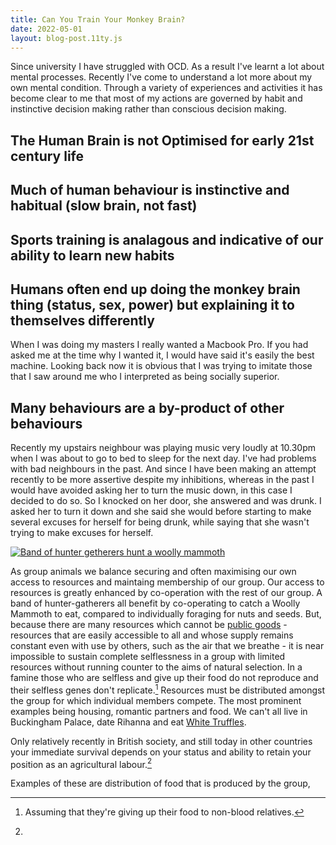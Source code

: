 ```yaml
---
title: Can You Train Your Monkey Brain? 
date: 2022-05-01
layout: blog-post.11ty.js
---
```


Since university I have struggled with OCD. As a result I've learnt a lot about mental processes. Recently I've come to understand a lot more about my own mental condition. Through a variety of experiences and activities it has become clear to me that most of my actions are governed by habit and instinctive decision making rather than conscious decision making. 

## The Human Brain is not Optimised for early 21st century life

## Much of human behaviour is instinctive and habitual (slow brain, not fast)

## Sports training is analagous and indicative of our ability to learn new habits

## Humans often end up doing the monkey brain thing (status, sex, power) but explaining it to themselves differently

When I was doing my masters I really wanted a Macbook Pro. If you had asked me at the time why I wanted it, I would have said it's easily the best machine. Looking back now it is obvious that I was trying to imitate those that I saw around me who I interpreted as being socially superior. 

## Many behaviours are a by-product of other behaviours

Recently my upstairs neighbour was playing music very loudly at 10.30pm when I was about to go to bed to sleep for the next day. I've had problems with bad neighbours in the past. And since I have been making an attempt recently to be more assertive despite my inhibitions, whereas in the past I would have avoided asking her to turn the music down, in this case I decided to do so. So I knocked on her door, she answered and was drunk. I asked her to turn it down and she said she would before starting to make several excuses for herself for being drunk, while saying that she wasn't trying to make excuses for herself. 

[![Band of hunter getherers hunt a woolly mammoth](https://i.pinimg.com/originals/bf/c5/37/bfc5375c762b26d0c5cc3fd5635cd19d.jpg)](https://www.pinterest.co.uk/pin/437271445052032851/)

As group animals we balance securing and often maximising our own access to resources and maintaing membership of our group. Our access to resources is greatly enhanced by co-operation with the rest of our group. A band of hunter-gatherers all benefit by co-operating to catch a Woolly Mammoth to eat, compared to individually foraging for nuts and seeds. But, because there are many resources which cannot be [public goods](https://www.investopedia.com/terms/p/public-good.asp) - resources that are easily accessible to all and whose supply remains constant even with use by others, such as the air that we breathe - it is near impossible to sustain complete selflessness in a group with limited resources without running counter to the aims of natural selection. In a famine those who are selfless and give up their food do not reproduce and their selfless genes don't replicate.[^1] Resources must be distributed amongst the group for which individual members compete. The most prominent examples being housing, romantic partners and food. We can't all live in Buckingham Palace, date Rihanna and eat [White Truffles](https://royalcaviarclub.com/blogs/news/white-truffles-expensive-alba-tuber-magnatum). 

Only relatively recently in British society, and still today in other countries your immediate survival depends on your status and ability to retain your position as an agricultural labour.[^2] 


Examples of these are distribution of food that is produced by the group,  

[^1]: Assuming that they're giving up their food to non-blood relatives. 

[^2]: 